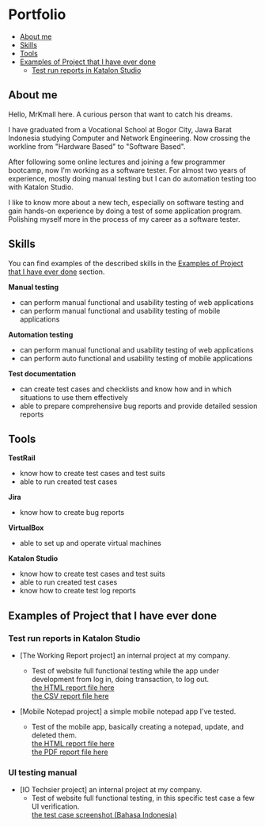 # Portfolio
- [About me](#about-me)
- [Skills](#skills)
- [Tools](#tools)
- [Examples of Project that I have ever done](##examples-of-project-that-i-have-ever-done)
  * [Test run reports in Katalon Studio](#test-run-reports-in-katalon-studio)

## About me

Hello, MrKmall here. A curious person that want to catch his dreams.

I have graduated from a Vocational School at Bogor City, Jawa Barat Indonesia studying Computer and Network Engineering.
Now crossing the workline from "Hardware Based" to "Software Based".

After following some online lectures and joining a few programmer bootcamp, now I'm working as a software tester.
For almost two years of experience, mostly doing manual testing but I can do automation testing too with Katalon Studio.

I like to know more about a new tech, especially on software testing and gain hands-on experience by doing a test of some application program.
Polishing myself more in the process of my career as a software tester.

## Skills

You can find examples of the described skills in the [Examples of Project that I have ever done](##examples-of-project-that-i-have-ever-done) section.

__Manual testing__
  * can perform manual functional and usability testing of web applications
  * can perform manual functional and usability testing of mobile applications

__Automation testing__
  * can perform manual functional and usability testing of web applications
  * can perform auto functional and usability testing of mobile applications

__Test documentation__
  * can create test cases and checklists and know how and in which situations to use them effectively
  * able to prepare comprehensive bug reports and provide detailed session reports

## Tools

__TestRail__
  * know how to create test cases and test suits
  * able to run created test cases

__Jira__
  * know how to create bug reports

__VirtualBox__
  * able to set up and operate virtual machines

__Katalon Studio__
  * know how to create test cases and test suits
  * able to run created test cases
  * know how to create test log reports

## Examples of Project that I have ever done

### Test run reports in Katalon Studio

- [The Working Report project] an internal project at my company.
  * Test of website full functional testing while the app under development from log in, doing transaction, to log out.\
  [the HTML report file here](https://drive.google.com/file/d/1nVYMVdceHmLErOuxxgpjY0dStxlp9kCy/view?usp=sharing)\
  [the CSV report file here](https://drive.google.com/file/d/1taI4oMOXp2alrkBJ0BXsXwzapElrLyLE/view?usp=sharing)

- [Mobile Notepad project] a simple mobile notepad app I've tested.
  * Test of the mobile app, basically creating a notepad, update, and deleted them.\
  [the HTML report file here](https://drive.google.com/file/d/1slM9GR3lYcVY1HTL-iO4EtD-JMoE1B10/view?usp=sharing)\
  [the PDF report file here](https://drive.google.com/file/d/1d-NjIITrtSWBUrOzJIhI2XClNJwoZrtG/view?usp=sharing)

### UI testing manual

- [IO Techsier project] an internal project at my company.
  * Test of website full functional testing, in this specific test case a few UI verification.\
  [the test case screenshot (Bahasa Indonesia)](https://drive.google.com/file/d/1ha4Mmy33iTneEnDCbFvbVcdrJgBuX7Nm/view?usp=sharing)

